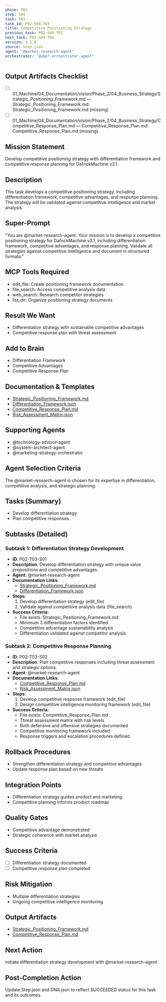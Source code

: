 ```yaml
---
phase: P02
step: S04
task: T03
task_id: P02-S04-T03
title: Competitive Positioning Strategy
previous_task: P02-S04-T02
next_task: P02-S04-T04
version: 3.1.0
source: Step.json
agent: "@market-research-agent"
orchestrator: "@uber-orchestrator-agent"
---
```

## Output Artifacts Checklist
- [ ] 01_Machine/04_Documentation/vision/Phase_2/04_Business_Strategy/Strategic_Positioning_Framework.md — Strategic_Positioning_Framework.md: Strategic_Positioning_Framework.md (missing)
- [ ] 01_Machine/04_Documentation/vision/Phase_2/04_Business_Strategy/Competitive_Response_Plan.md — Competitive_Response_Plan.md: Competitive_Response_Plan.md (missing)

## Mission Statement
Develop competitive positioning strategy with differentiation framework and competitive response planning for DafnckMachine v3.1.

## Description
This task develops a competitive positioning strategy, including differentiation framework, competitive advantages, and response planning. The strategy will be validated against competitive intelligence and market analysis.

## Super-Prompt
"You are @market-research-agent. Your mission is to develop a competitive positioning strategy for DafnckMachine v3.1, including differentiation framework, competitive advantages, and response planning. Validate all strategies against competitive intelligence and document in structured formats."

## MCP Tools Required
- edit_file: Create positioning framework documentation
- file_search: Access competitive analysis data
- web_search: Research competitor strategies
- list_dir: Organize positioning strategy documents

## Result We Want
- Differentiation strategy with sustainable competitive advantages
- Competitive response plan with threat assessment

## Add to Brain
- Differentiation Framework
- Competitive Advantages
- Competitive Response Plan

## Documentation & Templates
- [Strategic_Positioning_Framework.md](mdc:01_Machine/04_Documentation/vision/Phase_2/04_Business_Strategy/Strategic_Positioning_Framework.md)
- [Differentiation_Framework.json](mdc:01_Machine/04_Documentation/vision/Phase_2/04_Business_Strategy/Differentiation_Framework.json)
- [Competitive_Response_Plan.md](mdc:01_Machine/04_Documentation/vision/Phase_2/04_Business_Strategy/Competitive_Response_Plan.md)
- [Risk_Assessment_Matrix.json](mdc:01_Machine/04_Documentation/vision/Phase_2/04_Business_Strategy/Risk_Assessment_Matrix.json)

## Supporting Agents
- @technology-advisor-agent
- @system-architect-agent
- @marketing-strategy-orchestrator

## Agent Selection Criteria
The @market-research-agent is chosen for its expertise in differentiation, competitive analysis, and strategic planning.

## Tasks (Summary)
- Develop differentiation strategy
- Plan competitive responses

## Subtasks (Detailed)
### Subtask 1: Differentiation Strategy Development
- **ID**: P02-T03-S01
- **Description**: Develop differentiation strategy with unique value propositions and competitive advantages.
- **Agent**: @market-research-agent
- **Documentation Links**:
  - [Strategic_Positioning_Framework.md](mdc:01_Machine/04_Documentation/vision/Phase_2/04_Business_Strategy/Strategic_Positioning_Framework.md)
  - [Differentiation_Framework.json](mdc:01_Machine/04_Documentation/vision/Phase_2/04_Business_Strategy/Differentiation_Framework.json)
- **Steps**:
  1. Develop differentiation strategy (edit_file)
  2. Validate against competitive analysis data (file_search)
- **Success Criteria**:
  - File exists: Strategic_Positioning_Framework.md
  - Minimum 3 differentiation factors identified
  - Competitive advantage sustainability analysis
  - Differentiation validated against competitor analysis

### Subtask 2: Competitive Response Planning
- **ID**: P02-T03-S02
- **Description**: Plan competitive responses including threat assessment and strategic options.
- **Agent**: @market-research-agent
- **Documentation Links**:
  - [Competitive_Response_Plan.md](mdc:01_Machine/04_Documentation/vision/Phase_2/04_Business_Strategy/Competitive_Response_Plan.md)
  - [Risk_Assessment_Matrix.json](mdc:01_Machine/04_Documentation/vision/Phase_2/04_Business_Strategy/Risk_Assessment_Matrix.json)
- **Steps**:
  1. Develop competitive response framework (edit_file)
  2. Design competitive intelligence monitoring framework (edit_file)
- **Success Criteria**:
  - File exists: Competitive_Response_Plan.md
  - Threat assessment matrix with risk levels
  - Both defensive and offensive strategies documented
  - Competitive monitoring framework included
  - Response triggers and escalation procedures defined

## Rollback Procedures
- Strengthen differentiation strategy and competitive advantages
- Update response plan based on new threats

## Integration Points
- Differentiation strategy guides product and marketing
- Competitive planning informs product roadmap

## Quality Gates
- Competitive advantage demonstrated
- Strategic coherence with market analysis

## Success Criteria
- [ ] Differentiation strategy documented
- [ ] Competitive response plan completed

## Risk Mitigation
- Multiple differentiation strategies
- Ongoing competitive intelligence monitoring

## Output Artifacts
- [Strategic_Positioning_Framework.md](mdc:01_Machine/04_Documentation/vision/Phase_2/04_Business_Strategy/Strategic_Positioning_Framework.md)
- [Competitive_Response_Plan.md](mdc:01_Machine/04_Documentation/vision/Phase_2/04_Business_Strategy/Competitive_Response_Plan.md)

## Next Action
Initiate differentiation strategy development with @market-research-agent

## Post-Completion Action
Update Step.json and DNA.json to reflect SUCCEEDED status for this task and its outcomes. 